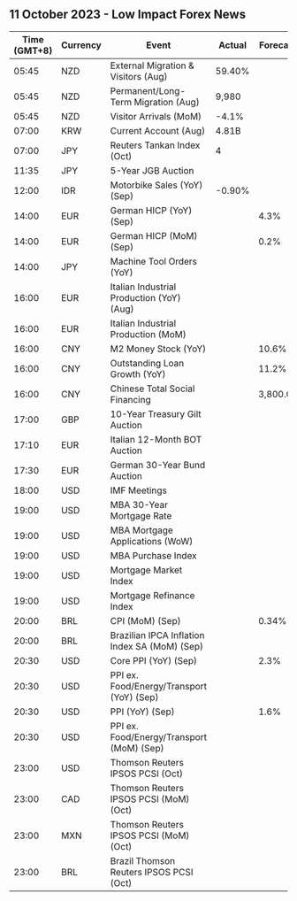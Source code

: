 ## 11 October 2023 - Low Impact Forex News

| Time (GMT+8) | Currency | Event | Actual | Forecast | Previous |
|------|----------|-------|--------|----------|----------|
| 05:45 | NZD | External Migration & Visitors (Aug) | 59.40% |  | 59.30% |
| 05:45 | NZD | Permanent/Long-Term Migration (Aug) | 9,980 |  | 6,440 |
| 05:45 | NZD | Visitor Arrivals (MoM) | -4.1% |  | 1.8% |
| 07:00 | KRW | Current Account (Aug) | 4.81B |  | 3.74B |
| 07:00 | JPY | Reuters Tankan Index (Oct) | 4 |  | 4 |
| 11:35 | JPY | 5-Year JGB Auction |  |  | 0.291% |
| 12:00 | IDR | Motorbike Sales (YoY) (Sep) | -0.90% |  | 1.80% |
| 14:00 | EUR | German HICP (YoY) (Sep) |  | 4.3% | 6.4% |
| 14:00 | EUR | German HICP (MoM) (Sep) |  | 0.2% | 0.4% |
| 14:00 | JPY | Machine Tool Orders (YoY) |  |  | -17.6% |
| 16:00 | EUR | Italian Industrial Production (YoY) (Aug) |  |  | -2.1% |
| 16:00 | EUR | Italian Industrial Production (MoM) |  |  | -0.7% |
| 16:00 | CNY | M2 Money Stock (YoY) |  | 10.6% | 10.6% |
| 16:00 | CNY | Outstanding Loan Growth (YoY) |  | 11.2% | 11.1% |
| 16:00 | CNY | Chinese Total Social Financing |  | 3,800.0B | 3,120.0B |
| 17:00 | GBP | 10-Year Treasury Gilt Auction |  |  | 4.402% |
| 17:10 | EUR | Italian 12-Month BOT Auction |  |  | 3.873% |
| 17:30 | EUR | German 30-Year Bund Auction |  |  | 2.790% |
| 18:00 | USD | IMF Meetings |  |  |  |
| 19:00 | USD | MBA 30-Year Mortgage Rate |  |  | 7.53% |
| 19:00 | USD | MBA Mortgage Applications (WoW) |  |  | -6.0% |
| 19:00 | USD | MBA Purchase Index |  |  | 136.6 |
| 19:00 | USD | Mortgage Market Index |  |  | 178.2 |
| 19:00 | USD | Mortgage Refinance Index |  |  | 384.6 |
| 20:00 | BRL | CPI (MoM) (Sep) |  | 0.34% | 0.23% |
| 20:00 | BRL | Brazilian IPCA Inflation Index SA (MoM) (Sep) |  |  | 0.30% |
| 20:30 | USD | Core PPI (YoY) (Sep) |  | 2.3% | 2.2% |
| 20:30 | USD | PPI ex. Food/Energy/Transport (YoY) (Sep) |  |  | 3.0% |
| 20:30 | USD | PPI (YoY) (Sep) |  | 1.6% | 1.6% |
| 20:30 | USD | PPI ex. Food/Energy/Transport (MoM) (Sep) |  |  | 0.3% |
| 23:00 | USD | Thomson Reuters IPSOS PCSI (Oct) |  |  | 52.02 |
| 23:00 | CAD | Thomson Reuters IPSOS PCSI (MoM) (Oct) |  |  | 47.66 |
| 23:00 | MXN | Thomson Reuters IPSOS PCSI (MoM) (Oct) |  |  | 55.09 |
| 23:00 | BRL | Brazil Thomson Reuters IPSOS PCSI (Oct) |  |  | 56.97 |
